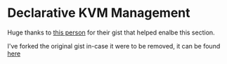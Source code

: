 # Declarative KVM Management
Huge thanks to [this person](https://gist.github.com/Nekroze/cbf2c344bd23a6142e176321a1a1ccf5) for their gist that helped enalbe this section.

I've forked the original gist in-case it were to be removed, it can be found [here](https://gist.github.com/JayRovacsek/a882afb2f00dfd5bde3397aa4e2fab80)